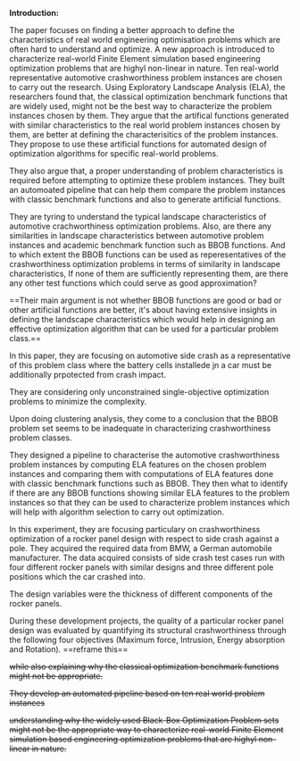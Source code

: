 **Introduction:**

The paper focuses on finding a better approach to define the characteristics of real world engineering optimisation problems which are often hard to understand and optimize. A new approach is introduced to characterize real-world Finite Element simulation based engineering optimization problems that are highyl non-linear in nature. Ten real-world representative automotive crashworthiness problem instances are chosen to carry out the research. Using Exploratory Landscape Analysis (ELA), the researchers found that, the classical optimization benchmark functions that are widely used, might not be the best way to characterize the problem instances chosen by them. They argue that the artifical functions generated with similar characteristics to the real world problem instances chosen by them, are better at defining the characterisitics of the problem instances. They propose to use these artificial functions for automated design of optimization algorithms for specific real-world problems. 

They also argue that, a proper understanding of problem characteristics is required before attempting to optimize these problem instances.
They built an automoated pipeline that can help them compare the problem instances with classic benchmark functions and also to generate artificial functions. 

They are tyring to understand the typical landscape characteristics of automotive crachworthiness optimization problems. Also, are there any similarities in landscape characteristics between automotive problem instances and academic benchmark function such as BBOB functions. And to which extent the BBOB functions can be used as reperesentatives of the crashworthiness optimization problems in terms of similarity in landscape characteristics, If none of them are sufficiently representing them, are there any other test functions which could serve as good approximation?

==Their main argument is not whether BBOB functions are good or bad or other artificial functions are better, it's about having extensive insights in defining the landscape characteristics which would help in designing an effective optimization algorithm that can be used for a particular problem class.==

In this paper, they are focusing on automotive side crash as a representative of this problem class where the battery cells installede jn a car must be additionally prpotected from crash impact.

They are considering only unconstrained single-objective optimization problems to minimize the complexity.

Upon doing clustering analysis, they come to a conclusion that the BBOB problem set seems to be inadequate in characterizing crashworthiness problem classes.

They designed a pipeline to characterise the automotive crashworthiness problem instances by computing ELA features on the chosen problem instances and comparing them with computations of ELA features done with classic benchmark functions such as BBOB. They then what to identify if there are any BBOB functions showing similar ELA features to the problem instances so that they can be used to characterize problem instances which will help with algorithm selection to carry out optimization.

In this experiment, they are focusing particulary on crashworthiness optimization of  a rocker panel design with respect to side crash against a pole. They acquired the required data from BMW, a German automobile manufacturer.
The data acquired consists of side crash test cases run with four different rocker panels with similar designs and three different pole positions which the car crashed into.

The design variables were the thickness of different components of the rocker panels.

During these development projects, the quality of a particular rocker panel design was evaluated by quantifying its structural crashworthiness through the following four objectives (Maximum force, Intrusion, Energy absorption and Rotation). ==reframe this==




~~while also explaining why the classical optimization benchmark functions might not be appropriate.~~

~~They develop an automated pipeline based on ten real world problem instances~~

~~understanding why the widely used Black-Box Optimization Problem sets might not be the appropriate way to characterize real-world Finite Element simulation based engineering optimization problems that are highyl non-linear in nature.~~
